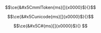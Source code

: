 ```math 
\ce{&#x5CmmlToken{ms}[]{x0000}$}{}
```
```math 
\ce{&#x5Cunicode{ms}[]{x0000}$}{}
```
```math 
\ce{&#x5C#{ms}[]{x0000}$}{}
